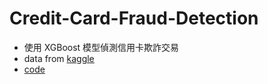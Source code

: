 # Credit-Card-Fraud-Detection
- 使用 XGBoost 模型偵測信用卡欺詐交易
- data from [kaggle](https://www.kaggle.com/datasets/mlg-ulb/creditcardfraud/data)
- [code](https://github.com/willy0222/Credit-Card-Fraud-Detection/blob/main/credit-card-fraud-detection-by-using-xgboost.ipynb)
